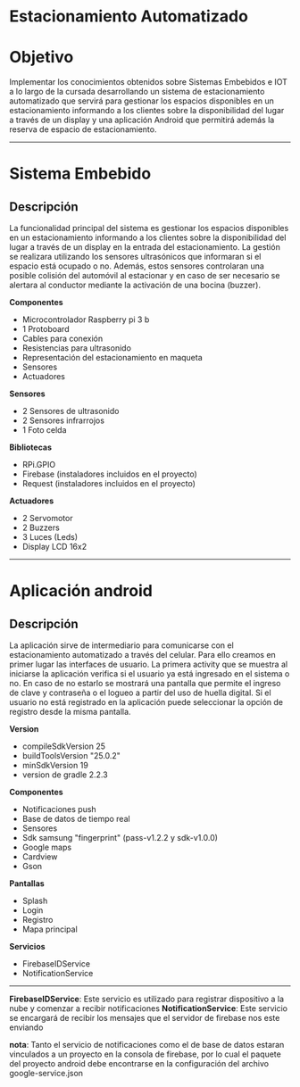 # Estacionamiento Automatizado
# Objetivo

  Implementar los conocimientos obtenidos sobre Sistemas Embebidos e IOT a lo largo de la cursada desarrollando un sistema de estacionamiento automatizado que servirá para gestionar los espacios disponibles en un estacionamiento informando a los clientes sobre la disponibilidad del lugar a través de un display y una aplicación Android que permitirá además la reserva de espacio de estacionamiento.

-------------------
# Sistema Embebido
## Descripción
La funcionalidad principal del sistema es gestionar los espacios disponibles en un estacionamiento informando a los clientes sobre la disponibilidad del lugar a través de un display en la entrada del estacionamiento. La gestión se realizara utilizando los sensores ultrasónicos que informaran si el espacio está ocupado o no. Además, estos sensores controlaran una posible colisión del automóvil al estacionar y en caso de ser necesario se alertara al conductor mediante la activación de una bocina (buzzer).

**Componentes**
* Microcontrolador Raspberry pi 3 b
* 1 Protoboard
* Cables para conexión
* Resistencias para ultrasonido
* Representación del estacionamiento en maqueta
* Sensores
* Actuadores

**Sensores**
* 2 Sensores de ultrasonido 
* 2 Sensores infrarrojos
* 1 Foto celda

**Bibliotecas**
* RPi.GPIO
* Firebase (instaladores incluidos en el proyecto)
* Request (instaladores incluidos en el proyecto)

**Actuadores**
* 2 Servomotor
* 2 Buzzers
* 3 Luces (Leds)
* Display LCD 16x2

--------------

# Aplicación android
## Descripción
La aplicación sirve de intermediario para comunicarse con el estacionamiento automatizado a través del celular. 
Para ello creamos en primer lugar las interfaces de usuario. 
La primera activity que se muestra al iniciarse la aplicación verifica si el usuario ya está ingresado en el sistema o no.
En caso de no estarlo se mostrará una pantalla que permite el ingreso de clave y contraseña o el logueo a 
partir del uso de huella digital. Si el usuario no está registrado en la aplicación puede seleccionar la opción de 
registro desde la misma pantalla.

**Version**
* compileSdkVersion 25
* buildToolsVersion "25.0.2"
* minSdkVersion 19
* version de gradle 2.2.3

**Componentes**
* Notificaciones push
* Base de datos de tiempo real
* Sensores
* Sdk samsung "fingerprint" (pass-v1.2.2 y sdk-v1.0.0)
* Google maps
* Cardview
* Gson

**Pantallas**
* Splash
* Login
* Registro
* Mapa principal

**Servicios**
* FirebaseIDService
* NotificationService
----------------------
**FirebaseIDService**:
Este servicio es utilizado para registrar dispositivo a la nube y comenzar a recibir notificaciones
**NotificationService**:
Este servicio se encargará de recibir los mensajes que el servidor de firebase nos este enviando

**nota**: Tanto el servicio de notificaciones como el de base de datos estaran vinculados a un proyecto en la consola de firebase, 
por lo cual el paquete del proyecto android debe encontrarse en la configuración del archivo google-service.json
